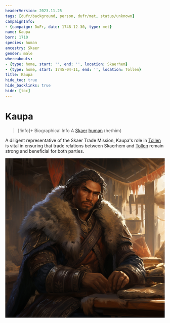 ```yaml
---
headerVersion: 2023.11.25
tags: [dufr/background, person, dufr/met, status/unknown]
campaignInfo:
- {campaign: DuFr, date: 1748-12-30, type: met}
name: Kaupa
born: 1710
species: human
ancestry: Skaer
gender: male
whereabouts:
- {type: home, start: '', end: '', location: Skaerhem}
- {type: home, start: 1745-04-11, end: '', location: Tollen}
title: Kaupa
hide_toc: true
hide_backlinks: true
hide: [toc]
---
```

# Kaupa
>[!info]+ Biographical Info
> A [Skaer](<../../gazetteer/western-green-sea/skaerhem/skaerhem.md>) [human](<../../species/humans/humans.md>) (he/him)
> 
>> 
>> 

A diligent representative of the Skaer Trade Mission, Kaupa's role in [Tollen](<../../gazetteer/western-green-sea/tollen/tollen.md>) is vital in ensuring that trade relations between Skaerhem and [Tollen](<../../gazetteer/western-green-sea/tollen/tollen.md>) remain strong and beneficial for both parties.


![Kaupa](../../assets/kaupa.png)

